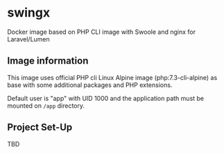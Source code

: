 # swingx

Docker image based on PHP CLI image with Swoole and nginx for Laravel/Lumen

## Image information

This image uses official PHP cli Linux Alpine image (php:7.3-cli-alpine) as base with some additional packages and
PHP extensions. 

Default user is "app" with UID 1000 and the application path must be mounted on `/app` directory.

## Project Set-Up

TBD
